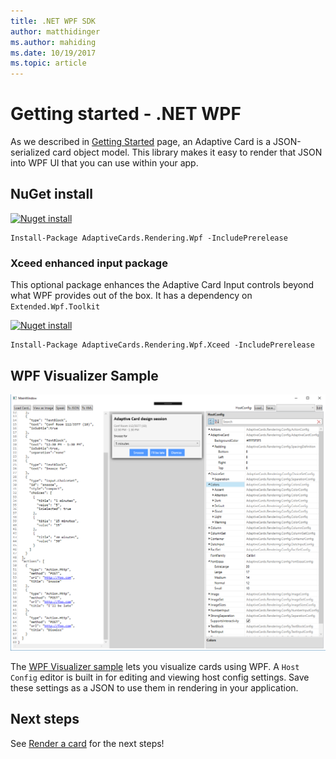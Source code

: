 ```yaml
---
title: .NET WPF SDK
author: matthidinger
ms.author: mahiding
ms.date: 10/19/2017
ms.topic: article
---
```


# Getting started - .NET WPF

As we described in [Getting Started](index.md) page, an Adaptive Card is a JSON-serialized card object model. This library makes it easy to render that JSON into WPF UI that you can use within your app.

## NuGet install

[![Nuget install](https://img.shields.io/nuget/vpre/AdaptiveCards.Rendering.Wpf.svg)](https://www.nuget.org/packages/AdaptiveCards.Rendering.Wpf)

```console
Install-Package AdaptiveCards.Rendering.Wpf -IncludePrerelease
```

### Xceed enhanced input package

This optional package enhances the Adaptive Card Input controls beyond what WPF provides out of the box. It has a dependency on `Extended.Wpf.Toolkit`

[![Nuget install](https://img.shields.io/nuget/vpre/AdaptiveCards.Rendering.Wpf.Xceed.svg)](https://www.nuget.org/packages/AdaptiveCards.Rendering.Wpf.Xceed)

```console
Install-Package AdaptiveCards.Rendering.Wpf.Xceed -IncludePrerelease
```

## WPF Visualizer Sample

![Visualizer screenshot](../../content/wpfvisualizer.png)

The [WPF Visualizer sample](https://github.com/Microsoft/AdaptiveCards/tree/master/source/dotnet/Samples/WPFVisualizer) lets you visualize cards using WPF.  A `Host Config` editor is built in for editing and viewing host config settings. Save these settings as a JSON to use them in rendering in your application.

## Next steps

See [Render a card](../render-a-card/net-wpf.md) for the next steps!